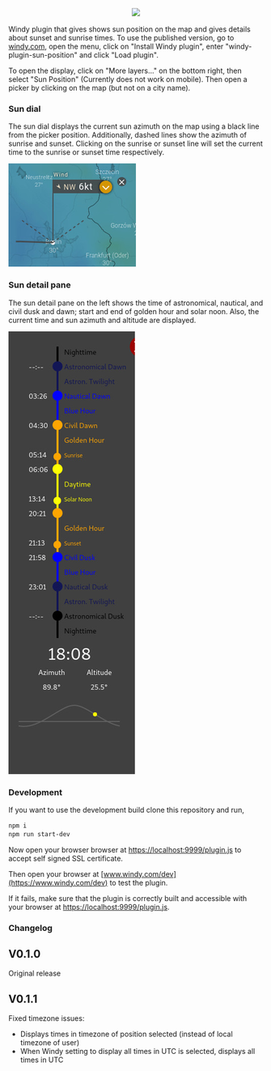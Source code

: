 <p align="center"><img src="https://www.windy.com/img/logo201802/logo-full-windycom-gray-v3.svg"></p>

Windy plugin that gives shows sun position on the map and gives details about sunset and sunrise times. To use the published version, go to [windy.com](https://www.windy.com), open the menu, click on "Install Windy plugin", enter "windy-plugin-sun-position" and click "Load plugin".

To open the display, click on "More layers..." on the bottom right, then select "Sun Position" (Currently does not work on mobile). Then open a picker by clicking on the map (but not on a city name).

### Sun dial
The sun dial displays the current sun azimuth on the map using a black line from the picker position. Additionally, dashed lines show the azimuth of sunrise and sunset. Clicking on the sunrise or sunset line will set the current time to the sunrise or sunset time respectively.

![Sun dial](pictures/sundial.jpg?raw=true "Sun dial")

### Sun detail pane
The sun detail pane on the left shows the time of astronomical, nautical, and civil dusk and dawn; start and end of golden hour and solar noon. Also, the current time and sun azimuth and altitude are displayed.

![Sun detail pane](pictures/sundetail.jpg?raw=true "Sun detail pane")

### Development
If you want to use the development build clone this repository and run,
```sh
npm i
npm run start-dev
```
Now open your browser browser at [https://localhost:9999/plugin.js](https://localhost:9999/plugin.js) to accept self signed SSL certificate.

Then open your browser at [www.windy.com/dev](https://www.windy.com/dev) to test the plugin.

If it fails, make sure that the plugin is correctly built and accessible with your browser at [https://localhost:9999/plugin.js](https://localhost:9999/plugin.js).

### Changelog
## V0.1.0
Original release
## V0.1.1
Fixed timezone issues:
- Displays times in timezone of position selected (instead of local timezone of user)
- When Windy setting to display all times in UTC is selected, displays all times in UTC
